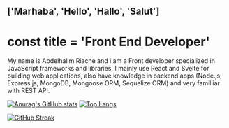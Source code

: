 ## ['Marhaba', 'Hello', 'Hallo', 'Salut']

# const title = 'Front End Developer'

My name is Abdelhalim Riache and i am a Front developer specialized in JavaScript frameworks and libraries, I mainly use React and Svelte for building web applications, also have knowledge in backend apps (Node.js, Express.js, MongoDB, Mongoose ORM, Sequelize ORM) and very familliar with REST API.

[![Anurag's GitHub stats](https://github-readme-stats.vercel.app/api?username=ryu-man&show_icons=true&theme=tokyonight)](https://github.com/anuraghazra/github-readme-stats) [![Top Langs](https://github-readme-stats.vercel.app/api/top-langs/?username=ryu-man)](https://github.com/anuraghazra/github-readme-stats)

[![GitHub Streak](https://github-readme-streak-stats.herokuapp.com/?user=ryu-man)](https://git.io/streak-stats)
